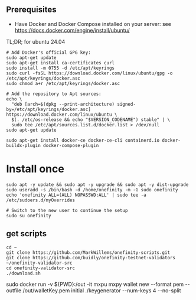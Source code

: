 ## Prerequisites
- Have Docker and Docker Compose installed on your server: see <a href="https://docs.docker.com/engine/install/ubuntu/" target="_blank">https://docs.docker.com/engine/install/ubuntu/</a>

TL;DR; for ubuntu 24.04

```
# Add Docker's official GPG key:
sudo apt-get update
sudo apt-get install ca-certificates curl
sudo install -m 0755 -d /etc/apt/keyrings
sudo curl -fsSL https://download.docker.com/linux/ubuntu/gpg -o /etc/apt/keyrings/docker.asc
sudo chmod a+r /etc/apt/keyrings/docker.asc

# Add the repository to Apt sources:
echo \
  "deb [arch=$(dpkg --print-architecture) signed-by=/etc/apt/keyrings/docker.asc] https://download.docker.com/linux/ubuntu \
  $(. /etc/os-release && echo "$VERSION_CODENAME") stable" | \
  sudo tee /etc/apt/sources.list.d/docker.list > /dev/null
sudo apt-get update
```

```
sudo apt-get install docker-ce docker-ce-cli containerd.io docker-buildx-plugin docker-compose-plugin
```

# Install once
```
sudo apt -y update && sudo apt -y upgrade && sudo apt -y dist-upgrade
sudo useradd -s /bin/bash -d /home/onefinity -m -G sudo onefinity
echo 'onefinity ALL=(ALL) NOPASSWD:ALL' | sudo tee -a /etc/sudoers.d/myOverrides

# Switch to the new user to continue the setup
sudo su onefinity

```


## get scripts
```
cd ~
git clone https://github.com/MarkWillems/onefinity-scripts.git 
git clone https://github.com/buidly/onefinity-testnet-validators ~/onefinity-validator-src
cd onefinity-validator-src 
./download.sh
```

sudo docker run -v ${PWD}:/out -it mxpu mxpy wallet new --format pem --outfile /out/walletKey.pem
initial
  ./keygenerator  --num-keys 4 --no-split

